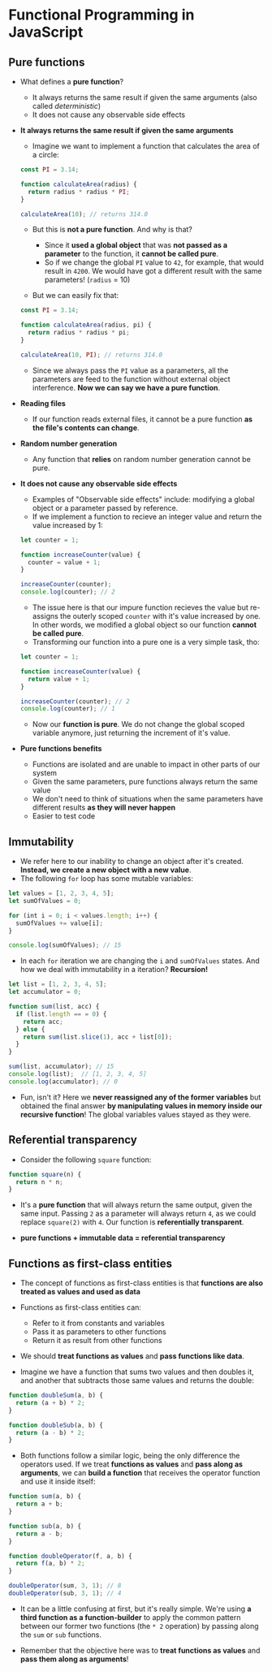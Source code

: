 # Functional Programming in JavaScript

## Pure functions

- What defines a **pure function**?

  - It always returns the same result if given the same arguments (also called _deterministic_)
  - It does not cause any observable side effects

- **It always returns the same result if given the same arguments**

  - Imagine we want to implement a function that calculates the area of a circle:

  ```js
  const PI = 3.14;

  function calculateArea(radius) {
    return radius * radius * PI;
  }

  calculateArea(10); // returns 314.0
  ```

  - But this is **not a pure function**. And why is that?

    - Since it **used a global object** that was **not passed as a parameter** to the function, it **cannot be called pure**.
    - So if we change the global `PI` value to `42`, for example, that would result in `4200`. We would have got a different result with the same parameters! (`radius` = 10)

  - But we can easily fix that:

  ```js
  const PI = 3.14;

  function calculateArea(radius, pi) {
    return radius * radius * pi;
  }

  calculateArea(10, PI); // returns 314.0
  ```

  - Since we always pass the `PI` value as a parameters, all the parameters are feed to the function without external object interference. **Now we can say we have a pure function**.

- **Reading files**

  - If our function reads external files, it cannot be a pure function **as the file's contents can change**.

- **Random number generation**

  - Any function that **relies** on random number generation cannot be pure.

- **It does not cause any observable side effects**

  - Examples of "Observable side effects" include: modifying a global object or a parameter passed by reference.
  - If we implement a function to recieve an integer value and return the value increased by 1:

  ```js
  let counter = 1;

  function increaseCounter(value) {
    counter = value + 1;
  }

  increaseCounter(counter);
  console.log(counter); // 2
  ```

  - The issue here is that our impure function recieves the value but re-assigns the outerly scoped `counter` with it's value increased by one. In other words, we modified a global object so our function **cannot be called pure**.
  - Transforming our function into a pure one is a very simple task, tho:

  ```js
  let counter = 1;

  function increaseCounter(value) {
    return value + 1;
  }

  increaseCounter(counter); // 2
  console.log(counter); // 1
  ```

  - Now our **function is pure**. We do not change the global scoped variable anymore, just returning the increment of it's value.

- **Pure functions benefits**
  - Functions are isolated and are unable to impact in other parts of our system
  - Given the same parameters, pure functions always return the same value
  - We don't need to think of situations when the same parameters have different results **as they will never happen**
  - Easier to test code

## Immutability

- We refer here to our inability to change an object after it's created. **Instead, we create a new object with a new value**.
- The following `for` loop has some mutable variables:

```js
let values = [1, 2, 3, 4, 5];
let sumOfValues = 0;

for (int i = 0; i < values.length; i++) {
  sumOfValues += value[i];
}

console.log(sumOfValues); // 15
```

- In each `for` iteration we are changing the `i` and `sumOfValues` states. And how we deal with immutability in a iteration? **Recursion!**

```js
let list = [1, 2, 3, 4, 5];
let accumulator = 0;

function sum(list, acc) {
  if (list.length == = 0) {
    return acc;
  } else {
    return sum(list.slice(1), acc + list[0]);
  }
}

sum(list, accumulator); // 15
console.log(list);  // [1, 2, 3, 4, 5]
console.log(accumulator); // 0
```

- Fun, isn't it? Here we **never reassigned any of the former variables** but obtained the final answer **by manipulating values in memory inside our recursive function**! The global variables values stayed as they were.

## Referential transparency

- Consider the following `square` function:

```js
function square(n) {
  return n * n;
}
```

- It's a **pure function** that will always return the same output, given the same input. Passing `2` as a parameter will always return `4`, as we could replace `square(2)` with `4`. Our function is **referentially transparent**.

- **pure functions + immutable data = referential transparency**

## Functions as first-class entities

- The concept of functions as first-class entities is that **functions are also treated as values and used as data**

- Functions as first-class entities can:

  - Refer to it from constants and variables
  - Pass it as parameters to other functions
  - Return it as result from other functions

- We should **treat functions as values** and **pass functions like data**.

- Imagine we have a function that sums two values and then doubles it, and another that subtracts those same values and returns the double:

```js
function doubleSum(a, b) {
  return (a + b) * 2;
}

function doubleSub(a, b) {
  return (a - b) * 2;
}
```

- Both functions follow a similar logic, being the only difference the operators used. If we treat **functions as values** and **pass along as arguments**, we can **build a function** that receives the operator function and use it inside itself:

```js
function sum(a, b) {
  return a + b;
}

function sub(a, b) {
  return a - b;
}

function doubleOperator(f, a, b) {
  return f(a, b) * 2;
}

doubleOperator(sum, 3, 1); // 8
doubleOperator(sub, 3, 1); // 4
```

- It can be a little confusing at first, but it's really simple. We're using **a third function as a function-builder** to apply the common pattern between our former two functions (the `* 2` operation) by passing along the `sum` or `sub` functions.

- Remember that the objective here was to **treat functions as values** and **pass them along as arguments**!
